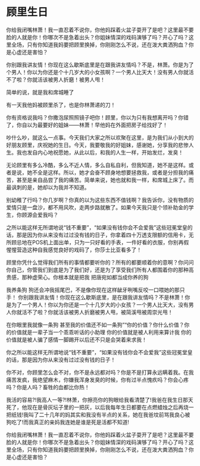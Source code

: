 
# 顾里生日

你给我闭嘴林萧！我一直忍着不说你，你他妈踩着火盆子耍开了是吧？这里最不要脸的人就是你！你哪次不是急着出头？你姐妹情深的戏码演够了吗？开心了吗？这里全场，只有你知道我妈要把顾里换掉，你刚刚怎么不说，还在泼大粪洒狗血？你是心虚还是害怕？

你别跟我讲友情！你现在这么歇斯底里是在跟我讲友情吗？不是，林萧。你是为了个男人！你以为你还是个十几岁大的小女孩啊？一个男人比天大！没有男人你就活不了啦？你就活该被男人折磨！被男人甩！

简单的说，就是我和席城睡了

有一天我他妈被顾里杀了，也是你林萧递的刀！

你有资格说我吗？你撒泡尿照照镜子吧你！顾里，你以为只有我想离开吗？你错了，你自以为最要好的姐妹——林萧！早他妈在外面把房子给找好了！

吵什么吵，就这么一点事。今天我们大家之所以欢聚在这里，是为我们从小到大的好朋友顾里，庆祝她的生日。今天，我要敬我的好姐妹，感谢她，分享我的悲惨人生。我也发自内心地祝愿她，从此以后，和我的人生一样，开始发烂，发臭！

无论顾里有多么冷酷，多么不近人情，多么自私自利，但我知道，她不是这样。或者是说，她不全是这样。所以，她才会奋不顾身地想要拯救我，或者是分担我的痛苦，甚至是亲自品尝了我的痛苦。简单来说，她也就和我一样，和席城上床了。而最讽刺的是，她却以为我并不知道。

别幼稚了行吗？你几岁啊？你真的以为这些东西不值钱啊？我告诉你，没有物质的爱情只是一盘沙，都不用风吹，走两步路就散了。如果今天我只是个领补助金的学生，你顾源会爱我吗？

之所以能这样无所谓地说“钱不重要”，“如果没有钱你会不会爱我”这些冠冕堂皇的话，那是因为你从来没有过过没有钱的日子，你拿着四十万透支限额的信用卡，无所顾忌地在POS机上面出单，只为一只好看的手表，一件好看的衣服，你别再假惺惺营造这种自我感觉良好的戏码了，你莎士比亚看多了！

顾里你凭什么觉得我们所有的事情都要听你的？所有的都要顺着你的意啊？你问问你自己，你管我们到底是为了我们好，还是为了享受我们所有人都围着你的那种高贵感，那种虚荣心。你根本就是把我 把唐宛如都当成你养的狗

我养条狗 狗还会冲我摇尾巴，不是像你现在这样龇牙咧嘴反咬一口喂她的那只手！ 你别跟我讲友情！你现在这么歇斯底里，是在跟我讲友情吗？不是林萧！你是为了一个男人！你以为你还是一个十几岁大的小女孩？一个男人比天大，没有男人你就活不了啦？你就活该被男人折磨被男人甩，被简溪甩被周崇光甩！

在你眼里我就像一条狗 甚至我的价值还不如一条狗”“你的价值？你什么价值？你的价值就是一辈子当一个乖乖听话的小助理 你的价值就是被人利用来算计我 你的价值就是被人骗了感情一脚踢开以后还不只是会哭着来求我！

你之所以能这样无所谓地说“钱不重要”，“如果没有钱你会不会爱我”这些冠冕堂皇的话，那是因为你从来没有过过没有钱的日子！

你不对，你顾里怎么会不对，你不是永远都对吗？你是不是打算永远瞒着我。在我痛苦发疯，我绝望麻木，你嫌我浑身发臭的时候，你有过半点愧疚吗？你会心疼吗？你是人吗？畜牲的血都比你热！

我活的容易?!我高人一等?!林萧，你擦亮你的狗眼给我看清楚了!我爸在我生日那天死了，他现在是骨灰坛子里的一把灰，以后我每年生日都要在点燃蜡烛之后再烧一把纸钱!我叫了二十几年的妈其实和我没有半点的关系，她在我爸坟前骂我良心被狗吃了!而我真正的亲妈我连她是谁是死是活都不知道!

你给我闭嘴林萧！我一直忍着不说你，你他妈踩着火盆子耍开了是吧？这里最不要脸的人就是你！你哪次不是急着出头？你姐妹情深的戏码演够了吗？开心了吗？这里全场，只有你知道我妈要把顾里换掉，你刚刚怎么不说，还在泼大粪洒狗血？你是心虚还是害怕？

